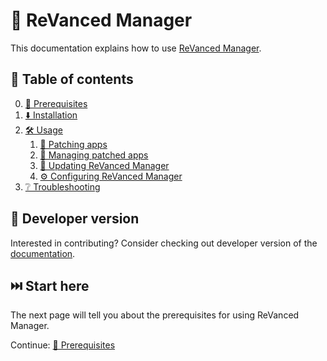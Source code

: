 # 💊 ReVanced Manager

This documentation explains how to use [ReVanced Manager](https://github.com/ReVanced/revanced-manager).

## 📖 Table of contents

0. [💼 Prerequisites](0_prerequisites.md)
1. [⬇️ Installation](1_installation.md)
2. [🛠️ Usage](2_usage.md)
   1. [🧩 Patching apps](2_1_patching.md)
   2. [🧰 Managing patched apps](2_2_managing.md)
   3. [🔄 Updating ReVanced Manager](2_3_updating.md)
   4. [⚙️ Configuring ReVanced Manager](2_4_settings.md)
3. [❔ Troubleshooting](3_troubleshooting.md)

## 👋 Developer version
Interested in contributing? Consider checking out developer version of the [documentation](/developers/README.md).

## ⏭️ Start here

The next page will tell you about the prerequisites for using ReVanced Manager.

Continue: [💼 Prerequisites](0_prerequisites.md)
